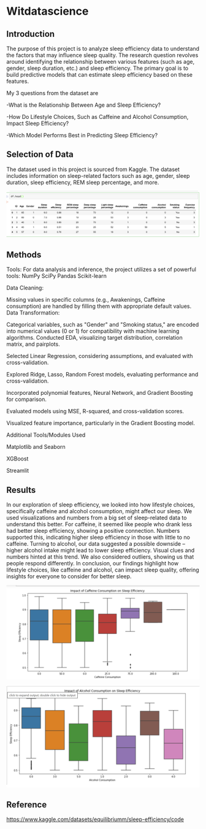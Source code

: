 # Witdatascience
## Introduction
The purpose of this project is to analyze sleep efficiency data to understand the factors that may influence sleep quality. The research question revolves around identifying the relationship between various features (such as age, gender, sleep duration, etc.) and sleep efficiency. The primary goal is to build predictive models that can estimate sleep efficiency based on these features.


My 3 questions from the dataset are

-What is the Relationship Between Age and Sleep Efficiency?

-How Do Lifestyle Choices, Such as Caffeine and Alcohol Consumption, Impact Sleep Efficiency?

-Which Model Performs Best in Predicting Sleep Efficiency?

## Selection of Data

The dataset used in this project is sourced from Kaggle. The dataset includes information on sleep-related factors such as age, gender, sleep duration, sleep efficiency, REM sleep percentage, and more. 

![Ashutosh's github activity graph](https://github.com/joosmith/Witdatascience/blob/main/graph/Data__preview.png)
## Methods
Tools:
For data analysis and inference, the project utilizes a set of powerful tools:
NumPy
SciPy
Pandas 
Scikit-learn

Data Cleaning:

Missing values in specific columns (e.g., Awakenings, Caffeine consumption) are handled by filling them with appropriate default values.
Data Transformation:

Categorical variables, such as "Gender" and "Smoking status," are encoded into numerical values (0 or 1) for compatibility with machine learning algorithms.
Conducted EDA, visualizing target distribution, correlation matrix, and pairplots.

Selected Linear Regression, considering assumptions, and evaluated with cross-validation.

Explored Ridge, Lasso, Random Forest models, evaluating performance and cross-validation.

Incorporated polynomial features, Neural Network, and Gradient Boosting for comparison.

Evaluated models using MSE, R-squared, and cross-validation scores.

Visualized feature importance, particularly in the Gradient Boosting model.

Additional Tools/Modules Used 

Matplotlib and Seaborn

XGBoost

Streamlit

## Results

In our exploration of sleep efficiency, we looked into how lifestyle choices, specifically caffeine and alcohol consumption, might affect our sleep. We used visualizations and numbers from a big set of sleep-related data to understand this better. For caffeine, it seemed like people who drank less had better sleep efficiency, showing a positive connection. Numbers supported this, indicating higher sleep efficiency in those with little to no caffeine. Turning to alcohol, our data suggested a possible downside – higher alcohol intake might lead to lower sleep efficiency. Visual clues and numbers hinted at this trend. We also considered outliers, showing us that people respond differently. In conclusion, our findings highlight how lifestyle choices, like caffeine and alcohol, can impact sleep quality, offering insights for everyone to consider for better sleep.

![Ashutosh's github activity graph](https://github.com/joosmith/Witdatascience/blob/main/graph/impact_of%20_caffeine.png)

![Ashutosh's github activity graph](https://github.com/joosmith/Witdatascience/blob/main/graph/impact_of%20_alchohol.png)





## Reference

https://www.kaggle.com/datasets/equilibriumm/sleep-efficiency/code
